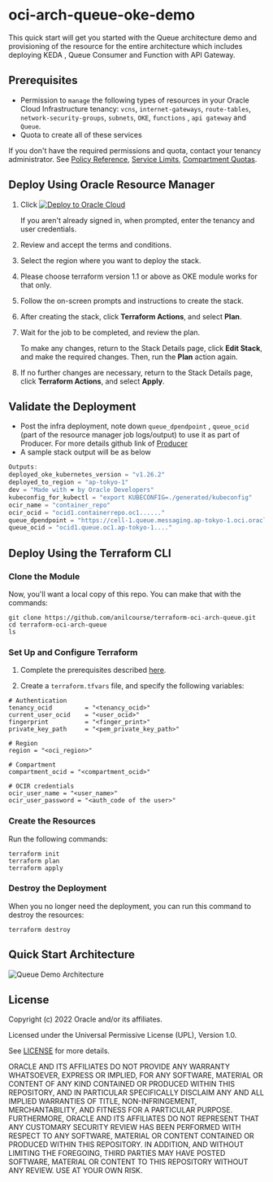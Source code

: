 # oci-arch-queue-oke-demo

This quick start will get you started with the Queue architecture demo and provisioning of the resource for the entire architecture which includes deploying KEDA , Queue Consumer and Function with API Gateway.


## Prerequisites

- Permission to `manage` the following types of resources in your Oracle Cloud Infrastructure tenancy: `vcns`, `internet-gateways`, `route-tables`, `network-security-groups`, `subnets`, `OKE`, `functions` , `api gateway` and `Queue`.
- Quota to create all of these services


If you don't have the required permissions and quota, contact your tenancy administrator. See [Policy Reference](https://docs.cloud.oracle.com/en-us/iaas/Content/Identity/Reference/policyreference.htm), [Service Limits](https://docs.cloud.oracle.com/en-us/iaas/Content/General/Concepts/servicelimits.htm), [Compartment Quotas](https://docs.cloud.oracle.com/iaas/Content/General/Concepts/resourcequotas.htm).

## Deploy Using Oracle Resource Manager

1. Click [![Deploy to Oracle Cloud](https://oci-resourcemanager-plugin.plugins.oci.oraclecloud.com/latest/deploy-to-oracle-cloud.svg)](https://cloud.oracle.com/resourcemanager/stacks/create?terraformVersion=1.1&region=home&zipUrl=https://github.com/oracle-devrel/terraform-oci-arch-queue/releases/download/latest/terraform-oci-arch-queue.zip)

    If you aren't already signed in, when prompted, enter the tenancy and user credentials.

2. Review and accept the terms and conditions.

3. Select the region where you want to deploy the stack.
   
4. Please choose terraform version 1.1 or above as OKE module works for that only.

5. Follow the on-screen prompts and instructions to create the stack.

6. After creating the stack, click **Terraform Actions**, and select **Plan**.

7. Wait for the job to be completed, and review the plan.

    To make any changes, return to the Stack Details page, click **Edit Stack**, and make the required changes. Then, run the **Plan** action again.

8. If no further changes are necessary, return to the Stack Details page, click **Terraform Actions**, and select **Apply**. 

## Validate the Deployment

- Post the infra deployment, note down `queue_dpendpoint` , `queue_ocid` (part of the resource manager job logs/output) to use it as part of Producer. For more details github link of  <a href="https://github.com/oracle-devrel/oci-arch-queue-oke-demo/blob/main/local-producer/readme.md">Producer</a>
- A sample stack output will be as below

```java
Outputs:
deployed_oke_kubernetes_version = "v1.26.2"
deployed_to_region = "ap-tokyo-1"
dev = "Made with ❤ by Oracle Developers"
kubeconfig_for_kubectl = "export KUBECONFIG=./generated/kubeconfig"
ocir_name = "container_repo"
ocir_ocid = "ocid1.containerrepo.oc1......"
queue_dpendpoint = "https://cell-1.queue.messaging.ap-tokyo-1.oci.oraclecloud.com"
queue_ocid = "ocid1.queue.oc1.ap-tokyo-1...." 
```
## Deploy Using the Terraform CLI

### Clone the Module
Now, you'll want a local copy of this repo. You can make that with the commands:

    git clone https://github.com/anilcourse/terraform-oci-arch-queue.git
    cd terraform-oci-arch-queue
    ls

### Set Up and Configure Terraform

1. Complete the prerequisites described [here](https://github.com/cloud-partners/oci-prerequisites).

2. Create a `terraform.tfvars` file, and specify the following variables:

```
# Authentication
tenancy_ocid         = "<tenancy_ocid>"
current_user_ocid    = "<user_ocid>"
fingerprint          = "<finger_print>"
private_key_path     = "<pem_private_key_path>"

# Region
region = "<oci_region>"

# Compartment
compartment_ocid = "<compartment_ocid>"

# OCIR credentials
ocir_user_name = "<user_name>"
ocir_user_password = "<auth_code of the user>"

````

### Create the Resources
Run the following commands:

    terraform init
    terraform plan
    terraform apply

### Destroy the Deployment
When you no longer need the deployment, you can run this command to destroy the resources:

    terraform destroy

## Quick Start Architecture 

![Queue Demo Architecture](https://github.com/oracle-devrel/oci-arch-queue-oke-demo/blob/main/images/demo-architecture.png?raw=true)

## License
Copyright (c) 2022 Oracle and/or its affiliates.

Licensed under the Universal Permissive License (UPL), Version 1.0.

See [LICENSE](LICENSE) for more details.

ORACLE AND ITS AFFILIATES DO NOT PROVIDE ANY WARRANTY WHATSOEVER, EXPRESS OR IMPLIED, FOR ANY SOFTWARE, MATERIAL OR CONTENT OF ANY KIND CONTAINED OR PRODUCED WITHIN THIS REPOSITORY, AND IN PARTICULAR SPECIFICALLY DISCLAIM ANY AND ALL IMPLIED WARRANTIES OF TITLE, NON-INFRINGEMENT, MERCHANTABILITY, AND FITNESS FOR A PARTICULAR PURPOSE.  FURTHERMORE, ORACLE AND ITS AFFILIATES DO NOT REPRESENT THAT ANY CUSTOMARY SECURITY REVIEW HAS BEEN PERFORMED WITH RESPECT TO ANY SOFTWARE, MATERIAL OR CONTENT CONTAINED OR PRODUCED WITHIN THIS REPOSITORY. IN ADDITION, AND WITHOUT LIMITING THE FOREGOING, THIRD PARTIES MAY HAVE POSTED SOFTWARE, MATERIAL OR CONTENT TO THIS REPOSITORY WITHOUT ANY REVIEW. USE AT YOUR OWN RISK. 





